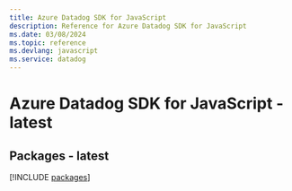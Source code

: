 ```yaml
---
title: Azure Datadog SDK for JavaScript
description: Reference for Azure Datadog SDK for JavaScript
ms.date: 03/08/2024
ms.topic: reference
ms.devlang: javascript
ms.service: datadog
---
```

# Azure Datadog SDK for JavaScript - latest
## Packages - latest
[!INCLUDE [packages](datadog-index.md)]
